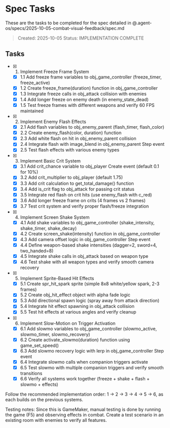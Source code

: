 # Spec Tasks

These are the tasks to be completed for the spec detailed in @.agent-os/specs/2025-10-05-combat-visual-feedback/spec.md

> Created: 2025-10-05
> Status: IMPLEMENTATION COMPLETE

## Tasks

- [x] 1. Implement Freeze Frame System
  - [x] 1.1 Add freeze frame variables to obj_game_controller (freeze_timer, freeze_active)
  - [x] 1.2 Create freeze_frame(duration) function in obj_game_controller
  - [x] 1.3 Integrate freeze calls in obj_attack collision with enemies
  - [x] 1.4 Add longer freeze on enemy death (in enemy_state_dead)
  - [x] 1.5 Test freeze frames with different weapons and verify 60 FPS maintained

- [x] 2. Implement Enemy Flash Effects
  - [x] 2.1 Add flash variables to obj_enemy_parent (flash_timer, flash_color)
  - [x] 2.2 Create enemy_flash(color, duration) function
  - [x] 2.3 Add white flash on hit in obj_enemy_parent collision
  - [x] 2.4 Integrate flash with image_blend in obj_enemy_parent Step event
  - [x] 2.5 Test flash effects with various enemy types

- [x] 3. Implement Basic Crit System
  - [x] 3.1 Add crit_chance variable to obj_player Create event (default 0.1 for 10%)
  - [x] 3.2 Add crit_multiplier to obj_player (default 1.75)
  - [x] 3.3 Add crit calculation to get_total_damage() function
  - [x] 3.4 Add is_crit flag to obj_attack for passing crit status
  - [x] 3.5 Integrate red flash on crit hits (use enemy_flash with c_red)
  - [x] 3.6 Add longer freeze frame on crits (4 frames vs 2 frames)
  - [x] 3.7 Test crit system and verify proper flash/freeze integration

- [x] 4. Implement Screen Shake System
  - [x] 4.1 Add shake variables to obj_game_controller (shake_intensity, shake_timer, shake_decay)
  - [x] 4.2 Create screen_shake(intensity) function in obj_game_controller
  - [x] 4.3 Add camera offset logic in obj_game_controller Step event
  - [x] 4.4 Define weapon-based shake intensities (dagger=2, sword=4, two_handed=8)
  - [x] 4.5 Integrate shake calls in obj_attack based on weapon type
  - [x] 4.6 Test shake with all weapon types and verify smooth camera recovery

- [x] 5. Implement Sprite-Based Hit Effects
  - [x] 5.1 Create spr_hit_spark sprite (simple 8x8 white/yellow spark, 2-3 frames)
  - [x] 5.2 Create obj_hit_effect object with alpha fade logic
  - [x] 5.3 Add directional spawn logic (spray away from attack direction)
  - [x] 5.4 Integrate hit effect spawning in obj_attack collision
  - [x] 5.5 Test hit effects at various angles and verify cleanup

- [x] 6. Implement Slow-Motion on Trigger Activation
  - [x] 6.1 Add slowmo variables to obj_game_controller (slowmo_active, slowmo_timer, slowmo_recovery)
  - [x] 6.2 Create activate_slowmo(duration) function using game_set_speed()
  - [x] 6.3 Add slowmo recovery logic with lerp in obj_game_controller Step event
  - [x] 6.4 Integrate slowmo calls when companion triggers activate
  - [x] 6.5 Test slowmo with multiple companion triggers and verify smooth transitions
  - [x] 6.6 Verify all systems work together (freeze + shake + flash + slowmo + effects)

Follow the recommended implementation order: 1 → 2 → 3 → 4 → 5 → 6, as each builds on the previous systems.

Testing notes: Since this is GameMaker, manual testing is done by running the game (F5) and observing effects in combat. Create a test scenario in an existing room with enemies to verify all features.
